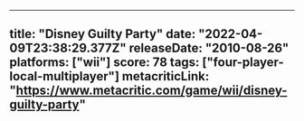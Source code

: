 
---
title: "Disney Guilty Party"
date: "2022-04-09T23:38:29.377Z"
releaseDate: "2010-08-26"
platforms: ["wii"]
score: 78
tags: ["four-player-local-multiplayer"]
metacriticLink: "https://www.metacritic.com/game/wii/disney-guilty-party"
---
